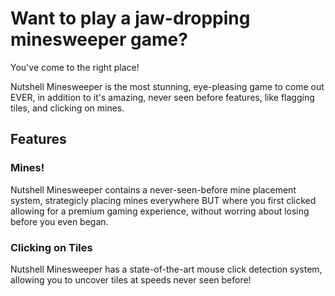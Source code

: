 <h1>Want to play a jaw-dropping minesweeper game?</h1>

You've come to the right place!

Nutshell Minesweeper is the most stunning, eye-pleasing game to come out EVER, in addition to it's amazing, never seen before features, like flagging tiles, and clicking on mines.

<h2>Features</h2>

<h3>Mines!</h3>

Nutshell Minesweeper contains a never-seen-before mine placement system, strategicly placing mines everywhere BUT where you first clicked allowing for a premium gaming experience, without worring about losing before you even began.

<h3>Clicking on Tiles</h3>

Nutshell Minesweeper has a state-of-the-art mouse click detection system, allowing you to uncover tiles at speeds never seen before!
